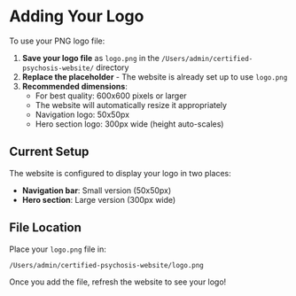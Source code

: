 # Adding Your Logo

To use your PNG logo file:

1. **Save your logo file** as `logo.png` in the `/Users/admin/certified-psychosis-website/` directory
2. **Replace the placeholder** - The website is already set up to use `logo.png`
3. **Recommended dimensions**:
   - For best quality: 600x600 pixels or larger
   - The website will automatically resize it appropriately
   - Navigation logo: 50x50px
   - Hero section logo: 300px wide (height auto-scales)

## Current Setup

The website is configured to display your logo in two places:
- **Navigation bar**: Small version (50x50px)
- **Hero section**: Large version (300px wide)

## File Location

Place your `logo.png` file in:
```
/Users/admin/certified-psychosis-website/logo.png
```

Once you add the file, refresh the website to see your logo!

